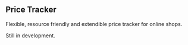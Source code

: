 ## Price Tracker

Flexible, resource friendly and extendible price tracker for online shops.

Still in development.